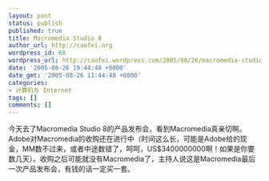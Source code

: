 ```yaml
---
layout: post
status: publish
published: true
title: Macromedia Studio 8
author_url: http://caofei.org
wordpress_id: 60
wordpress_url: http://caofei.wordpress.com/2005/08/26/macromedia-studio-8
date: '2005-08-26 19:44:48 +0800'
date_gmt: '2005-08-26 11:44:48 +0800'
categories:
- 计算机与 Internet
tags: []
comments: []
---
```

<div id="msgcns!66CD003054696B87!390" class="bvMsg">
<div>今天去了Macromedia Studio 8的产品发布会，看到Macromedia真亲切啊。Adobe对Macromedia的收购还在进行中（时间这么长，可能是Adobe给的现金，MM数不过来，或者中途数错了，呵呵，US$3400000000啊！如果是你要数几天）。收购之后可能就没有Macromedia了，主持人说这是Macromedia最后一次产品发布会，有钱的话一定买一套。</div>
</div>
